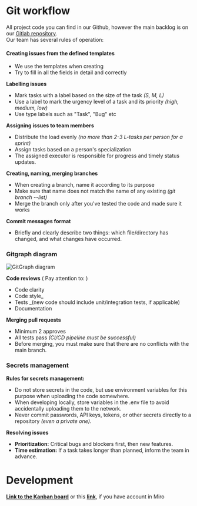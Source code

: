 
# Git workflow
All project code you can find in our Github, however the main backlog is on our [Gitlab repository](https://gitlab.pg.innopolis.university/dashboard/issues?sort=created_date&state=opened&assignee_username[]=d.evdokimova).<br>
Our team has several rules of operation:

#### Creating issues from the defined templates
 - We use the templates when creating
 - Try to fill in all the fields in detail and correctly

**Labelling issues**
 - Mark tasks with a label based on the size of the task _(S, M, L)_
 - Use a label to mark the urgency level of a task and its priority _(high, medium, low)_
 - Use type labels such as "Task", "Bug" etc

**Assigning issues to team members**
 - Distribute the load evenly _(no more than 2-3 L-tasks per person for a sprint)_
 - Assign tasks based on a person's specialization
 - The assigned executor is responsible for progress and timely status updates.

**Creating, naming, merging branches**
 - When creating a branch, name it according to its purpose
 - Make sure that name does not match the name of any existing _(git branch --list)_
 - Merge the branch only after you've tested the code and made sure it works

**Commit messages format**
 - Briefly and clearly describe two things: which file/directory has changed, and what changes have occurred.

### Gitgraph diagram
![GitGraph diagram](../../structure/Gitgraph_workflow_diagram.png)

**Code reviews** ( Pay attention to: )
 - Code clarity
 - Code style_
 - Tests _(new code should include unit/integration tests, if applicable)
 - Documentation

**Merging pull requests**
 - Minimum 2 approves
 - All tests pass _(CI/CD pipeline must be successful)_
 - Before merging, you must make sure that there are no conflicts with the main branch.

### Secrets management 
**Rules for secrets management:**
- Do not store secrets in the code, but use environment variables for this purpose when uploading the code somewhere.
- When developing locally, store variables in the .env file to avoid accidentally uploading them to the network.
- Never commit passwords, API keys, tokens, or other secrets directly to a repository _(even a private one)_.

**Resolving issues** 
 - **Prioritization:** Critical bugs and blockers first, then new features.
 - **Time estimation:** If a task takes longer than planned, inform the team in advance.
   
# Development
[**Link to the Kanban board**](https://drive.google.com/file/d/1lvN3w-KCPvQyGvFbfXvM-mOQlku4nOV4/view?usp=sharing) or this [**link**](https://drive.google.com/file/d/1SAXZeP9y6pCJRFgHrx-MF7KEN2ItJ8R5/view?usp=sharing), if you have account in Miro 
